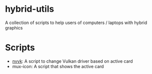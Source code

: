 # hybrid-utils

A collection of scripts to help users of computers / laptops with hybrid graphics

# Scripts

- [nvvk](https://github.com/h0m3/hybrid-utils/wiki/nvvk): A script to change Vulkan driver based on active card
- mux-icon: A script that shows the active card
